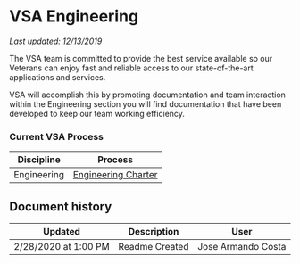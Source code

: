 # VSA Engineering
*Last updated: [12/13/2019](#document-history)*

The VSA team is committed to provide the best service available so our Veterans can enjoy fast and reliable access to our state-of-the-art applications and services.

VSA will accomplish this by promoting documentation and team interaction within the Engineering section you will find 
documentation that have been developed to keep our team working efficiency.

### Current VSA Process

Discipline        | Process
----------------- | -------------
Engineering       | [Engineering Charter](charter.md)
    
       
## Document history
| Updated | Description  | User  |  
|---|---|---|
| 2/28/2020 at 1:00 PM | Readme Created | Jose Armando Costa |
